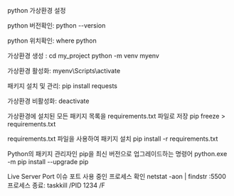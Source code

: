 python 가상환경 설정

python 버전확인:
python --version

python 위치확인:
where python

가상환경 생성 :
cd my_project
python -m venv myenv

가상환경 활성화:
myenv\Scripts\activate

패키지 설치 및 관리:
pip install requests

가상환경 비활성화:
deactivate

가상환경에 설치된 모든 패키지 목록을 requirements.txt 파일로 저장
pip freeze > requirements.txt

requirements.txt 파일을 사용하여 패키지 설치
pip install -r requirements.txt

Python의 패키지 관리자인 pip을 최신 버전으로 업그레이드하는 명령어
python.exe -m pip install --upgrade pip

Live Server Port 이슈
포트 사용 중인 프로세스 확인
netstat -aon | findstr :5500
프로세스 종료: taskkill /PID 1234 /F
